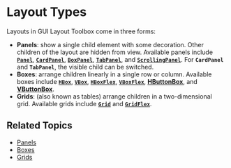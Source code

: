 
# **Layout Types**

Layouts in GUI Layout Toolbox come in three forms:

-  **Panels**: show a single child element with some decoration. Other children of the layout are hidden from view. Available panels include [**`Panel`**](uixPanel.md), [**`CardPanel`**](uixCardPanel.md), [**`BoxPanel`**](uixBoxPanel.html), [**`TabPanel`**](uixTabPanel.md), and [**`ScrollingPanel`**](uixScrollingPanel.md). For **`CardPanel`** and **`TabPanel`**, the visible child can be switched.
-  **Boxes**: arrange children linearly in a single row or column. Available boxes include [**`HBox`**](uixHBox.md), [**`VBox`**](uixVBox.md), [**`HBoxFlex`**](uixHBox.md), [**`VBoxFlex`**](uixVBox.md), [**HButtonBox**](uixHButtonBox.md), and [**VButtonBox**](uixVButtonBox.md).
-  **Grids**: (also known as tables) arrange children in a two\-dimensional grid. Available grids include [**`Grid`**](uixGrid.md) and [**`GridFlex`**](uixGrid.md).

## Related Topics
* [Panels](Panels.md)
* [Boxes](Boxes.md)
* [Grids](Grids.md)